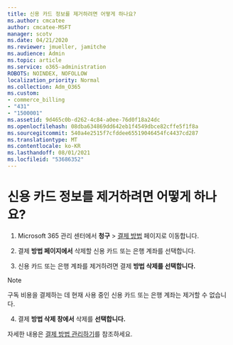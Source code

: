 ```yaml
---
title: 신용 카드 정보를 제거하려면 어떻게 하나요?
ms.author: cmcatee
author: cmcatee-MSFT
manager: scotv
ms.date: 04/21/2020
ms.reviewer: jmueller, jamitche
ms.audience: Admin
ms.topic: article
ms.service: o365-administration
ROBOTS: NOINDEX, NOFOLLOW
localization_priority: Normal
ms.collection: Adm_O365
ms.custom:
- commerce_billing
- "431"
- "1500001"
ms.assetid: 9d465c0b-d262-4c84-a0ee-76d0f18a24dc
ms.openlocfilehash: 08dba634869dd642eb1f4549dbce82cffe5f1f8a
ms.sourcegitcommit: 540a4e2515f7cfddee65519046454fc4437cd287
ms.translationtype: MT
ms.contentlocale: ko-KR
ms.lasthandoff: 08/01/2021
ms.locfileid: "53686352"
---
```

# <a name="how-do-i-remove-my-credit-card-information"></a>신용 카드 정보를 제거하려면 어떻게 하나요?

1. Microsoft 365 관리 센터에서 **청구** \> [결제 방법](https://go.microsoft.com/fwlink/p/?linkid=2018806) 페이지로 이동합니다.

2. 결제 **방법 페이지에서** 삭제할 신용 카드 또는 은행 계좌를 선택합니다.

3. 신용 카드 또는 은행 계좌를 제거하려면 결제 **방법 삭제를 선택합니다.**

> [!NOTE]
> 구독 비용을 결제하는 데 현재 사용 중인 신용 카드 또는 은행 계좌는 제거할 수 없습니다.

4. 결제 **방법 삭제 창에서** 삭제를 **선택합니다.**

자세한 내용은 [결제 방법 관리하기](/microsoft-365/commerce/billing-and-payments/manage-payment-methods)를 참조하세요.